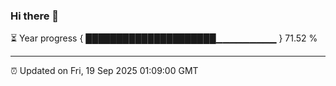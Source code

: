### Hi there 👋

⏳ Year progress { █████████████████████▁▁▁▁▁▁▁▁▁ } 71.52 %

---

⏰ Updated on Fri, 19 Sep 2025 01:09:00 GMT
